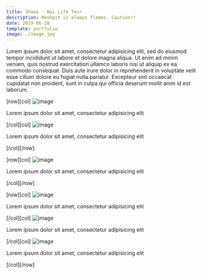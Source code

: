 ```yaml
---
title: Shows - Nai Life Tour
description: Moshpit is always flames. Caution!!
date: 2019-06-28
template: portfolio
image: ./image.jpg
---
```


Lorem ipsum dolor sit amet, consectetur adipisicing elit, sed do eiusmod tempor incididunt ut labore et dolore magna aliqua. Ut enim ad minim veniam, quis nostrud exercitation ullamco laboris nisi ut aliquip ex ea commodo consequat. Duis aute irure dolor in reprehenderit in voluptate velit esse cillum dolore eu fugiat nulla pariatur. Excepteur sint occaecat cupidatat non proident, sunt in culpa qui officia deserunt mollit anim id est laborum.

[row][col]
![image](./b1.jpg)

Lorem ipsum dolor sit amet, consectetur adipisicing elit

[/col][col]
![image](./b2.jpg)

Lorem ipsum dolor sit amet, consectetur adipisicing elit

[/col][/row]

[row][col]
![image](./w1.jpg)

Lorem ipsum dolor sit amet, consectetur adipisicing elit

[/col][/row]

[row][col]
![image](./l1.jpg)

Lorem ipsum dolor sit amet, consectetur adipisicing elit

[/col][col]
![image](./l2.jpg)

Lorem ipsum dolor sit amet, consectetur adipisicing elit

[/col][col]
![image](./l3.jpg)

Lorem ipsum dolor sit amet, consectetur adipisicing elit

[/col][/row]
